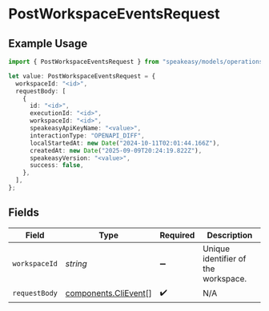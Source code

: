 # PostWorkspaceEventsRequest

## Example Usage

```typescript
import { PostWorkspaceEventsRequest } from "speakeasy/models/operations";

let value: PostWorkspaceEventsRequest = {
  workspaceId: "<id>",
  requestBody: [
    {
      id: "<id>",
      executionId: "<id>",
      workspaceId: "<id>",
      speakeasyApiKeyName: "<value>",
      interactionType: "OPENAPI_DIFF",
      localStartedAt: new Date("2024-10-11T02:01:44.166Z"),
      createdAt: new Date("2025-09-09T20:24:19.822Z"),
      speakeasyVersion: "<value>",
      success: false,
    },
  ],
};
```

## Fields

| Field                                                        | Type                                                         | Required                                                     | Description                                                  |
| ------------------------------------------------------------ | ------------------------------------------------------------ | ------------------------------------------------------------ | ------------------------------------------------------------ |
| `workspaceId`                                                | *string*                                                     | :heavy_minus_sign:                                           | Unique identifier of the workspace.                          |
| `requestBody`                                                | [components.CliEvent](../../models/components/clievent.md)[] | :heavy_check_mark:                                           | N/A                                                          |